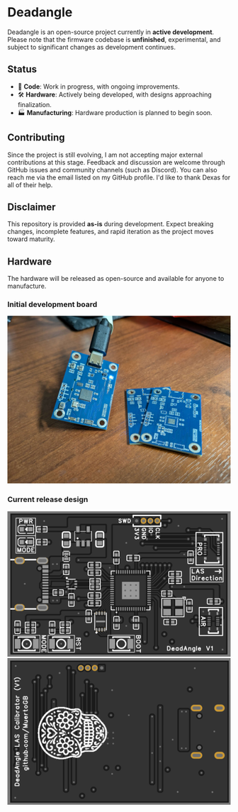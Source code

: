 # Deadangle

Deadangle is an open-source project currently in **active development**. Please note that the firmware codebase is **unfinished**, experimental, and subject to significant changes as development continues.

## Status

- 🚧 **Code**: Work in progress, with ongoing improvements.
- 🛠 **Hardware**: Actively being developed, with designs approaching finalization.
- 🏭 **Manufacturing**: Hardware production is planned to begin soon.

## Contributing

Since the project is still evolving, I am not accepting major external contributions at this stage. Feedback and discussion are welcome through GitHub issues and community channels (such as Discord). You can also reach me via the email listed on my GitHub profile. I'd like to thank Dexas for all of their help.

## Disclaimer

This repository is provided **as-is** during development. Expect breaking changes, incomplete features, and rapid iteration as the project moves toward maturity.

## Hardware

The hardware will be released as open-source and available for anyone to manufacture.  

### Initial development board

<img src="stream/images/las_2040_r2.jpg" alt="Initial Prototype Board" width="600"/>

### Current release design

<img src="stream/images/deadangle_top.png" alt="Current Design — Top View" width="600"/>  
<img src="stream/images/deadangle_bottom.png" alt="Current Design — Bottom View" width="600"/>